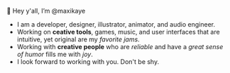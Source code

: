 👋 Hey y'all, I’m @maxikaye
- I am a developer, designer, illustrator, animator, and audio engineer. 
- Working on **ceative tools**, games, music, and user interfaces that are intuitive, yet original are my *favorite jams*. 
- Working with **creative people** who are *reliable* and have a *great sense of humor* fills me with *joy*.
- I look forward to working with you. Don't be shy.

<!---
maxikaye/maxikaye is a ✨ special ✨ repository because its `README.md` (this file) appears on your GitHub profile.
You can click the Preview link to take a look at your changes.
--->
